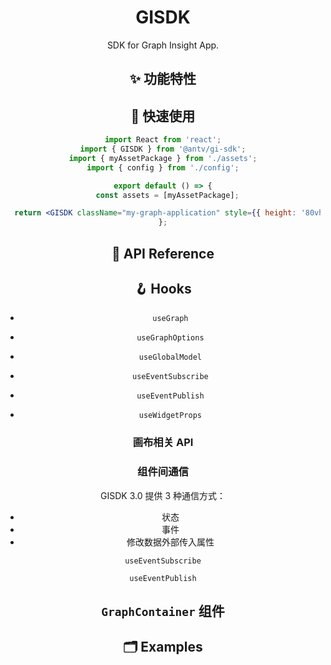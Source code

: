 <h1 align="center">GISDK</h1>

<div align="center">

SDK for Graph Insight App.

## ✨ 功能特性

## 🔨 快速使用

```jsx | pure
import React from 'react';
import { GISDK } from '@antv/gi-sdk';
import { myAssetPackage } from './assets';
import { config } from './config';

export default () => {
  const assets = [myAssetPackage];

  return <GISDK className="my-graph-application" style={{ height: '80vh' }} config={config} assets={assets}></GISDK>;
};
```

## 📖 API Reference

## 🪝 Hooks

- `useGraph`
- `useGraphOptions`

- `useGlobalModel`
- `useEventSubscribe`
- `useEventPublish`
- `useWidgetProps`

### 画布相关 API

### 组件间通信

GISDK 3.0 提供 3 种通信方式：

- 状态
- 事件
- 修改数据外部传入属性

`useEventSubscribe`

`useEventPublish`

## `GraphContainer` 组件

## 🗂 Examples
